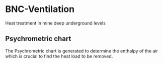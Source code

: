 # BNC-Ventilation
Heat treatment in mine deep underground levels

## Psychrometric chart
The Psychrometric chart is generated to determine the enthalpy of the air which is crucial to find the heat load to be removed.

